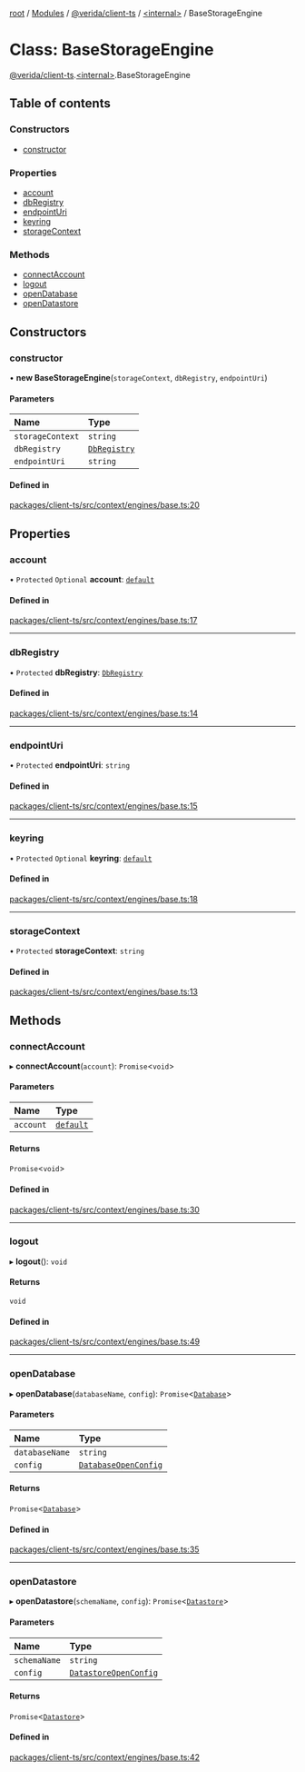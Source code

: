 [root](../README.md) / [Modules](../modules.md) / [@verida/client-ts](../modules/verida_client_ts.md) / [<internal\>](../modules/verida_client_ts._internal_.md) / BaseStorageEngine

# Class: BaseStorageEngine

[@verida/client-ts](../modules/verida_client_ts.md).[<internal\>](../modules/verida_client_ts._internal_.md).BaseStorageEngine

## Table of contents

### Constructors

- [constructor](verida_client_ts._internal_.BaseStorageEngine.md#constructor)

### Properties

- [account](verida_client_ts._internal_.BaseStorageEngine.md#account)
- [dbRegistry](verida_client_ts._internal_.BaseStorageEngine.md#dbregistry)
- [endpointUri](verida_client_ts._internal_.BaseStorageEngine.md#endpointuri)
- [keyring](verida_client_ts._internal_.BaseStorageEngine.md#keyring)
- [storageContext](verida_client_ts._internal_.BaseStorageEngine.md#storagecontext)

### Methods

- [connectAccount](verida_client_ts._internal_.BaseStorageEngine.md#connectaccount)
- [logout](verida_client_ts._internal_.BaseStorageEngine.md#logout)
- [openDatabase](verida_client_ts._internal_.BaseStorageEngine.md#opendatabase)
- [openDatastore](verida_client_ts._internal_.BaseStorageEngine.md#opendatastore)

## Constructors

### constructor

• **new BaseStorageEngine**(`storageContext`, `dbRegistry`, `endpointUri`)

#### Parameters

| Name | Type |
| :------ | :------ |
| `storageContext` | `string` |
| `dbRegistry` | [`DbRegistry`](verida_client_ts._internal_.DbRegistry.md) |
| `endpointUri` | `string` |

#### Defined in

[packages/client-ts/src/context/engines/base.ts:20](https://github.com/verida/verida-js/blob/c03b336/packages/client-ts/src/context/engines/base.ts#L20)

## Properties

### account

• `Protected` `Optional` **account**: [`default`](verida_client_ts._internal_.default-1.md)

#### Defined in

[packages/client-ts/src/context/engines/base.ts:17](https://github.com/verida/verida-js/blob/c03b336/packages/client-ts/src/context/engines/base.ts#L17)

___

### dbRegistry

• `Protected` **dbRegistry**: [`DbRegistry`](verida_client_ts._internal_.DbRegistry.md)

#### Defined in

[packages/client-ts/src/context/engines/base.ts:14](https://github.com/verida/verida-js/blob/c03b336/packages/client-ts/src/context/engines/base.ts#L14)

___

### endpointUri

• `Protected` **endpointUri**: `string`

#### Defined in

[packages/client-ts/src/context/engines/base.ts:15](https://github.com/verida/verida-js/blob/c03b336/packages/client-ts/src/context/engines/base.ts#L15)

___

### keyring

• `Protected` `Optional` **keyring**: [`default`](verida_client_ts._internal_.default-5.md)

#### Defined in

[packages/client-ts/src/context/engines/base.ts:18](https://github.com/verida/verida-js/blob/c03b336/packages/client-ts/src/context/engines/base.ts#L18)

___

### storageContext

• `Protected` **storageContext**: `string`

#### Defined in

[packages/client-ts/src/context/engines/base.ts:13](https://github.com/verida/verida-js/blob/c03b336/packages/client-ts/src/context/engines/base.ts#L13)

## Methods

### connectAccount

▸ **connectAccount**(`account`): `Promise`<`void`\>

#### Parameters

| Name | Type |
| :------ | :------ |
| `account` | [`default`](verida_client_ts._internal_.default-1.md) |

#### Returns

`Promise`<`void`\>

#### Defined in

[packages/client-ts/src/context/engines/base.ts:30](https://github.com/verida/verida-js/blob/c03b336/packages/client-ts/src/context/engines/base.ts#L30)

___

### logout

▸ **logout**(): `void`

#### Returns

`void`

#### Defined in

[packages/client-ts/src/context/engines/base.ts:49](https://github.com/verida/verida-js/blob/c03b336/packages/client-ts/src/context/engines/base.ts#L49)

___

### openDatabase

▸ **openDatabase**(`databaseName`, `config`): `Promise`<[`Database`](../interfaces/verida_client_ts.Database.md)\>

#### Parameters

| Name | Type |
| :------ | :------ |
| `databaseName` | `string` |
| `config` | [`DatabaseOpenConfig`](../interfaces/verida_client_ts.ContextInterfaces.DatabaseOpenConfig.md) |

#### Returns

`Promise`<[`Database`](../interfaces/verida_client_ts.Database.md)\>

#### Defined in

[packages/client-ts/src/context/engines/base.ts:35](https://github.com/verida/verida-js/blob/c03b336/packages/client-ts/src/context/engines/base.ts#L35)

___

### openDatastore

▸ **openDatastore**(`schemaName`, `config`): `Promise`<[`Datastore`](verida_client_ts.Datastore.md)\>

#### Parameters

| Name | Type |
| :------ | :------ |
| `schemaName` | `string` |
| `config` | [`DatastoreOpenConfig`](../interfaces/verida_client_ts.ContextInterfaces.DatastoreOpenConfig.md) |

#### Returns

`Promise`<[`Datastore`](verida_client_ts.Datastore.md)\>

#### Defined in

[packages/client-ts/src/context/engines/base.ts:42](https://github.com/verida/verida-js/blob/c03b336/packages/client-ts/src/context/engines/base.ts#L42)
